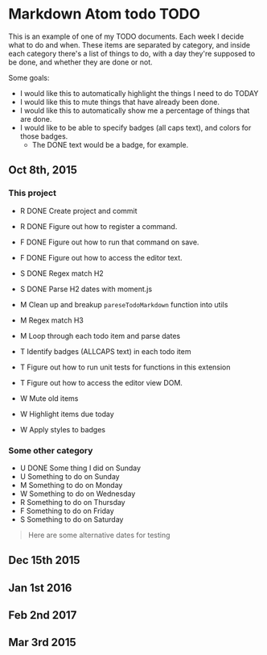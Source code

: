# Markdown Atom todo TODO

This is an example of one of my TODO documents. Each week I decide what to do
and when. These items are separated by category, and inside each category
there's a list of things to do, with a day they're supposed to be done, and
whether they are done or not.

Some goals:
- I would like this to automatically highlight the things I need to do TODAY
- I would like this to mute things that have already been done.
- I would like this to automatically show me a percentage of things that are done.
- I would like to be able to specify badges (all caps text), and colors for those badges.
  - The DONE text would be a badge, for example.

## Oct 8th, 2015

### This project

- R   DONE  Create project and commit
- R   DONE  Figure out how to register a command.
- F   DONE  Figure out how to run that command on save.
- F   DONE  Figure out how to access the editor text.
- S   DONE  Regex match H2
- S   DONE  Parse H2 dates with moment.js

- M   Clean up and breakup `pareseTodoMarkdown` function into utils
- M   Regex match H3
- M   Loop through each todo item and parse dates
- T   Identify badges (ALLCAPS text) in each todo item
- T   Figure out how to run unit tests for functions in this extension
- T   Figure out how to access the editor view DOM.
- W   Mute old items
- W   Highlight items due today
- W   Apply styles to badges

### Some other category

- U   DONE  Some thing I did on Sunday
- U   Something to do on Sunday
- M   Something to do on Monday
- W   Something to do on Wednesday
- R   Something to do on Thursday
- F   Something to do on Friday
- S   Something to do on Saturday

> Here are some alternative dates for testing
## Dec 15th 2015

## Jan 1st 2016

## Feb 2nd 2017

## Mar 3rd 2015
